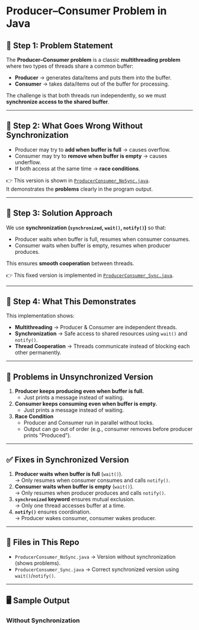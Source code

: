 # Producer–Consumer Problem in Java

## 🔹 Step 1: Problem Statement
The **Producer–Consumer problem** is a classic **multithreading problem** where two types of threads share a common buffer:

- **Producer** → generates data/items and puts them into the buffer.  
- **Consumer** → takes data/items out of the buffer for processing.  

The challenge is that both threads run independently, so we must **synchronize access to the shared buffer**.

---

## 🔹 Step 2: What Goes Wrong Without Synchronization
- Producer may try to **add when buffer is full** → causes overflow.  
- Consumer may try to **remove when buffer is empty** → causes underflow.  
- If both access at the same time → **race conditions**.  

👉 This version is shown in [`ProducerConsumer_NoSync.java`](ProducerConsumer_NoSync.java).  
It demonstrates the **problems** clearly in the program output.

---

## 🔹 Step 3: Solution Approach
We use **synchronization (`synchronized`, `wait()`, `notify()`)** so that:  
- Producer waits when buffer is full, resumes when consumer consumes.  
- Consumer waits when buffer is empty, resumes when producer produces.  

This ensures **smooth cooperation** between threads.

👉 This fixed version is implemented in [`ProducerConsumer_Sync.java`](ProducerConsumer_Sync.java).  

---

## 🔹 Step 4: What This Demonstrates
This implementation shows:  
- **Multithreading** → Producer & Consumer are independent threads.  
- **Synchronization** → Safe access to shared resources using `wait()` and `notify()`.  
- **Thread Cooperation** → Threads communicate instead of blocking each other permanently.  

---

## 🚩 Problems in Unsynchronized Version
1. **Producer keeps producing even when buffer is full.**  
   - Just prints a message instead of waiting.  
2. **Consumer keeps consuming even when buffer is empty.**  
   - Just prints a message instead of waiting.  
3. **Race Condition**  
   - Producer and Consumer run in parallel without locks.  
   - Output can go out of order (e.g., consumer removes before producer prints "Produced").  

---

## ✅ Fixes in Synchronized Version
1. **Producer waits when buffer is full** (`wait()`).  
   → Only resumes when consumer consumes and calls `notify()`.  
2. **Consumer waits when buffer is empty** (`wait()`).  
   → Only resumes when producer produces and calls `notify()`.  
3. **`synchronized` keyword** ensures mutual exclusion.  
   → Only one thread accesses buffer at a time.  
4. **`notify()`** ensures coordination.  
   → Producer wakes consumer, consumer wakes producer.  

---

## 📂 Files in This Repo
- `ProducerConsumer_NoSync.java` → Version without synchronization (shows problems).  
- `ProducerConsumer_Sync.java` → Correct synchronized version using `wait()`/`notify()`.  

---

## 🖥️ Sample Output

### Without Synchronization
